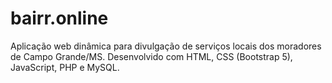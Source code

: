 # bairr.online
Aplicação web dinâmica para divulgação de serviços locais dos moradores de Campo Grande/MS. Desenvolvido com HTML, CSS (Bootstrap 5), JavaScript, PHP e MySQL.
